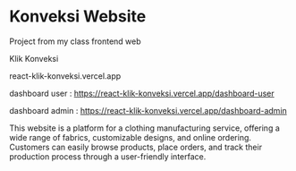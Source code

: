 # Konveksi Website
Project from my class frontend web

Klik Konveksi

react-klik-konveksi.vercel.app

dashboard user : https://react-klik-konveksi.vercel.app/dashboard-user

dashboard admin : https://react-klik-konveksi.vercel.app/dashboard-admin

This website is a platform for a clothing manufacturing service, offering a wide range of fabrics, customizable designs, and online ordering. Customers can easily browse products, place orders, and track their production process through a user-friendly interface.
